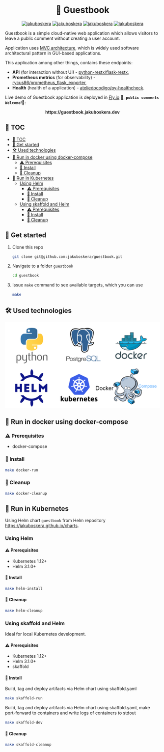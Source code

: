 <div align="center">
    <h1>📘 Guestbook</h1>
    <a href="https://github.com/jakuboskera/guestbook/actions"><img alt="jakuboskera" src="https://img.shields.io/github/actions/workflow/status/jakuboskera/guestbook/release.yml?logo=github"></a>
    <a href="https://github.com/jakuboskera/guestbook/releases"><img alt="jakuboskera" src="https://img.shields.io/github/v/release/jakuboskera/guestbook?logo=docker"></a>
    <a href="https://hub.docker.com/repository/docker/jakuboskera/guestbook"><img alt="jakuboskera" src="https://img.shields.io/docker/pulls/jakuboskera/guestbook?logo=docker"></a>
    <a href="https://opensource.org/licenses/Apache-2.0"><img alt="jakuboskera" src="https://img.shields.io/badge/License-Apache%202.0-blue.svg"></a>
</div>

Guestbook is a simple cloud-native web application which allows visitors to
leave a public comment without creating a user account.

Application uses
[MVC architecture](https://www.giacomodebidda.com/posts/mvc-pattern-in-python-introduction-and-basicmodel/),
which is widely used software architectural pattern in GUI-based applications.

This application among other things, contains these endpoints:
- **API** (for interaction without UI) - [python-restx/flask-restx](https://github.com/python-restx/flask-restx),
- **Prometheus metrics** (for observability) - [rycus86/prometheus_flask_exporter](https://github.com/rycus86/prometheus_flask_exporter),
- **Health** (health of a application) - [ateliedocodigo/py-healthcheck](https://github.com/ateliedocodigo/py-healthcheck).

Live demo of Guestbook application is deployed in
[Fly.io](http://fly.io) 🚀, **`public comments Welcome`**!🤗:

<p align="center">
    <b>https://guestbook.jakuboskera.dev</b>
</p>

## 📖 TOC

- [📖 TOC](#-toc)
- [🏁 Get started](#-get-started)
- [🛠 Used technologies](#-used-technologies)
- [🎉 Run in docker using docker-compose](#-run-in-docker-using-docker-compose)
    - [⚠️ Prerequisites](#️-prerequisites)
    - [🚀 Install](#-install)
    - [🧹 Cleanup](#-cleanup)
- [🎉 Run in Kubernetes](#-run-in-kubernetes)
    - [Using Helm](#using-helm)
        - [⚠️ Prerequisites](#️-prerequisites-1)
        - [🚀 Install](#-install-1)
        - [🧹 Cleanup](#-cleanup-1)
    - [Using skaffold and Helm](#using-skaffold-and-helm)
        - [⚠️ Prerequisites](#️-prerequisites-2)
        - [🚀 Install](#-install-2)
        - [🧹 Cleanup](#-cleanup-2)

## 🏁 Get started

1. Clone this repo

    ```bash
    git clone git@github.com:jakuboskera/guestbook.git
    ```

1. Navigate to a folder `guestbook`

    ```bash
    cd guestbook
    ```

1. Issue `make` command to see available targets, which you can use

    ```bash
    make
    ```

## 🛠 Used technologies

<div align="center">
    <img src="docs/used_technologies.png">
</div>

## 🎉 Run in docker using docker-compose

### ⚠️ Prerequisites
- docker-compose

### 🚀 Install

```bash
make docker-run
```

### 🧹 Cleanup

```bash
make docker-cleanup
```

## 🎉 Run in Kubernetes

Using Helm chart `guestbook` from Helm repository
<https://jakuboskera.github.io/charts>.

### Using Helm
#### ⚠️ Prerequisites
- Kubernetes 1.12+
- Helm 3.1.0+

#### 🚀 Install

```bash
make helm-install
```
#### 🧹 Cleanup

```bash
make helm-cleanup
```

### Using skaffold and Helm

Ideal for local Kubernetes development.

#### ⚠️ Prerequisites
- Kubernetes 1.12+
- Helm 3.1.0+
- skaffold

#### 🚀 Install

Build, tag and deploy artifacts via Helm chart using skaffold.yaml

```bash
make skaffold-run
```

Build, tag and deploy artifacts via Helm chart using skaffold.yaml,
make port-forward to containers and write logs of containers to stdout

```bash
make skaffold-dev
```

#### 🧹 Cleanup

```bash
make skaffold-cleanup
```
